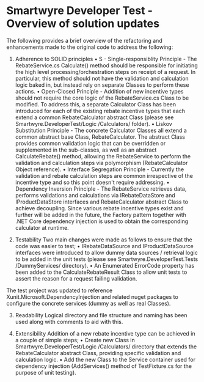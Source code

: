 # Smartwyre Developer Test - Overview of solution updates

The following provides a brief overview of the refactoring and enhancements made to the original code to address the following:

1. Adherence to SOLID principles
•	S - Single-responsiblity Principle - The RebateService.cs Calculate() method should be responsible for initiating the high level processing/orchestration steps on receipt of a request. In particular, this method should not have the validation and calculation logic baked in, but instead rely on separate Classes to perform these actions.
•	Open-Closed Principle - Addition of new incentive types should not require the core logic of the RebateService.cs Class to be modified. To address this, a separate Calculator Class has been introduced for each of the existing rebate incentive types that each extend a common RebateCalculator abstract Class (please see Smartwyre.DeveloperTest/Logic
/Calculators/ folder).
•	Liskov Substitution Principle - The concrete Calculator Classes all extend a common abstract base Class, RebateCalculator. The abstract Class provides common validation logic that can be overridden or supplemented in the sub-classes, as well as an abstract CalculateRebate() method, allowing the RebateService to perform the validation and calculation steps via polymorphism (RebateCalculator Object reference).
•	Interface Segregation Principle - Currently the validation and rebate calculation steps are common irrespective of the incentive type and so this point doesn't require addressing.
•	Dependency Inversion Principle - The RebateService retrieves data, performs validations and calculations via IRebateDataStore and IProductDataStore interfaces and RebateCalculator abstract Class to achieve decoupling. Since various rebate incentive types exist and further will be added in the future, the Factory pattern together with .NET Core dependency injection is used to obtain the corresponding calculator at runtime. 


2. Testability
Two main changes were made as follows to ensure that the code was easier to test;
•	IRebateDataSource and IProductDataSource interfaces were introduced to allow dummy data sources / retrieval logic to be added in the unit tests (please see Smartwyre.DeveloperTest.Tests
/DummyServices/ directory).
•	An Enumerated ErrorCode property has been added to the CalculateRebateResult Class to allow unit tests to assert the reason for a request failing validation.

The test project was updated to reference Xunit.Microsoft.DependencyInjection and related nuget packages to configure the concrete services (dummy as well as real Classes). 


3. Readability
Logical directory and file structure and naming has been used along with comments to aid with this.


4. Extensibility
Addition of a new rebate incentive type can be achieved in a couple of simple steps;
•	Create new Class in Smartwyre.DeveloperTest/Logic
/Calculators/ directory that extends the RebateCalculator abstract Class, providing specific validation and calculation logic.
•	Add the new Class to the Service container used for dependency injection (AddServices() method of TestFixture.cs for the purpose of unit testing).
